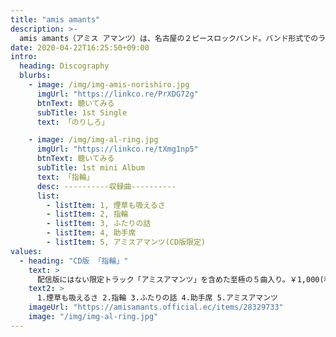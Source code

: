 ```yaml
---
title: "amis amants"
description: >-
  amis amants（アミス アマンツ）は、名古屋の２ピースロックバンド。バンド形式でのライブ活動を一時休止中。Gt.&Vo.高木勇気のソロ活動は続けております。
date: 2020-04-22T16:25:50+09:00
intro:
  heading: Discography
  blurbs:
    - image: /img/img-amis-norishiro.jpg
      imgUrl: "https://linkco.re/PrXDG72g"
      btnText: 聴いてみる
      subTitle: 1st Single
      text: 「のりしろ」

    - image: /img/img-al-ring.jpg
      imgUrl: "https://linkco.re/tXmg1np5"
      btnText: 聴いてみる
      subTitle: 1st mini Album
      text: 「指輪」
      desc: ----------収録曲----------
      list:
        - listItem: 1, 煙草も吸えるさ
        - listItem: 2, 指輪
        - listItem: 3, ふたりの話
        - listItem: 4, 助手席
        - listItem: 5, アミスアマンツ(CD版限定)
values:
  - heading: "CD版 「指輪」"
    text: >
      配信版にはない限定トラック「アミスアマンツ」を含めた至極の５曲入り。￥1,000(税込)。
    text2: >
      1.煙草も吸えるさ 2.指輪 3.ふたりの話 4.助手席 5.アミスアマンツ
    imageUrl: "https://amisamants.official.ec/items/28329733"
    image: "/img/img-al-ring.jpg"
---
```


